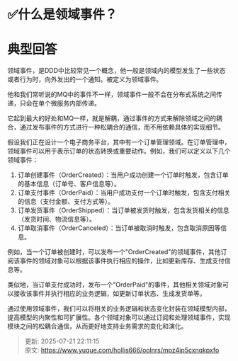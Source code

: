 # ✅什么是领域事件？

# 典型回答


领域事件，是DDD中比较常见一个概念，他一般是领域内的模型发生了一些状态或者行为时，向外发出的一个通知。被定义为领域事件。



他和我们常听说的MQ中的事件不一样，领域事件一般不会在分布式系统之间传递，只会在单个微服务内部传递。



它起到最大的好处和MQ一样，就是解耦，通过事件的方式来解除领域之间的耦合，通过发布事件的方式进行一种松耦合的通信，而不用依赖具体的实现细节。



假设我们正在设计一个电子商务平台，其中有一个订单管理领域。在订单管理中，领域事件可以用于表示订单的状态转换或重要动作。例如，我们可以定义以下几个领域事件：



1. 订单创建事件（OrderCreated）：当用户成功创建一个订单时触发，包含订单的基本信息（订单号、客户信息等）。
2. 订单支付事件（OrderPaid）：当用户成功支付一个订单时触发，包含支付相关的信息（支付金额、支付方式等）。
3. 订单发货事件（OrderShipped）：当订单被发货时触发，包含发货相关的信息（发货时间、物流信息等）。
4. 订单取消事件（OrderCanceled）：当订单被取消时触发，包含取消原因等信息。



例如，当一个订单被创建时，可以发布一个"OrderCreated"的领域事件，其他订阅该事件的领域对象可以根据该事件执行相应的操作，比如更新库存、生成支付信息等。



类似地，当订单支付成功时，发布一个"OrderPaid"的事件，其他相关领域对象可以接收该事件并执行相应的业务逻辑，如更新订单状态、生成发货单等。



通过使用领域事件，我们可以将相关的业务逻辑和状态变化封装在领域模型内部，提高模型的内聚性和可扩展性。各个领域对象可以通过订阅和处理领域事件，实现模块之间的松耦合通信，从而更好地支持业务需求的变化和演化。



> 更新: 2025-07-21 22:11:15  
> 原文: <https://www.yuque.com/hollis666/oolnrs/mpz4ip5cxnqkpxfo>